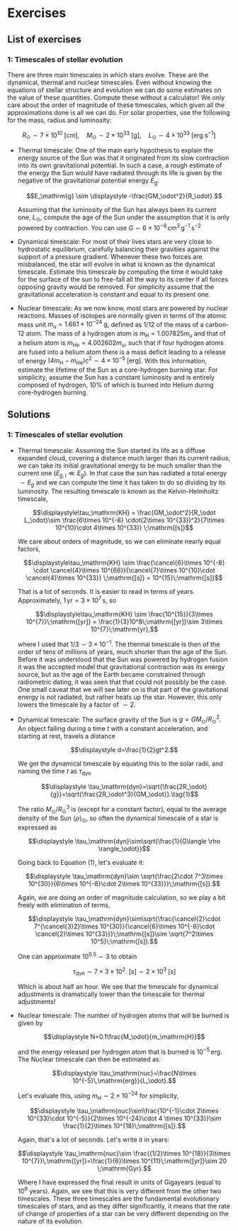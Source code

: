 # Exercises

## List of exercises

### 1: Timescales of stellar evolution

There are three main timescales in which stars evolve. These are the dynamical,
thermal and nuclear timescales. Even without knowing the equations of stellar
structure and evolution we can do some estimates on the value of these
quantities. Compute these without a calculator! We only care about the order of
magnitude of these timescales, which given all the approximations done is all we
can do. For solar properties, use the following for the mass, radius and
luminosity:

$$R_\odot\sim 7\times 10^{10}\;\mathrm{[cm]},\quad M_\odot \sim 2\times 10^{33}\;\mathrm{[g]},\quad L_\odot \sim 4\times 10^{33}\;\mathrm{[erg\;s^{-1}]}$$

- Thermal timescale: One of the main early hypothesis to explain the energy
source of the Sun was that it originated from its slow contraction into its own
gravitational potential. In such a case, a rough estimate of the energy the Sun
would have radiated through its life is given by the negative of the
gravitational potential energy $E_\mathrm{g}$:

    $$E_\mathrm{g} \sim \displaystyle -\frac{GM_\odot^2}{R_\odot}.$$

    Assuming that the luminosity of the Sun has always been its current one,
    $L_\odot$, compute the age of the Sun under the assumption that it is only
    powered by contraction. You can use $G\sim 6\times 10^{-8} \,\mathrm{cm^3\,g^{-1}\,s^{-2}}$

- Dynamical timescale: For most of their lives stars are very close to
hydrostatic equilibrium, carefully balancing their gravities against the support
of a pressure gradient. Whenever these two forces are misbalanced, the star will
evolve in what is known as the dynamical timescale. Estimate this timescale by
computing the time it would take for the surface of the sun to free-fall all the
way to its center if all forces opposing gravity would be removed. For
simplicity assume that the gravitational acceleration is constant and equal to
its present one.

- Nuclear timescale: As we now know, most stars are powered by nuclear
reactions. Masses of isotopes are normally given in terms of the atomic mass
unit $m_\mathrm{u}=1.661\times 10^{-24}\;\mathrm{g}$, defined as $1/12$ of the
mass of a carbon-12 atom. The mass of a hydrogen atom is
$m_\mathrm{H}=1.007825m_\mathrm{u}$ and that of a helium atom is
$m_\mathrm{He}=4.002602 m_\mathrm{u}$, such that if four hydrogen atoms are
fused into a helium atom there is a mass deficit leading to a release of energy
$(4m_\mathrm{H}-m_\mathrm{He})c^2\sim 4\times 10^{-5}\;\mathrm{[erg]}$. With
this information, estimate the lifetime of the Sun as a core-hydrogen burning
star. For simplicity, assume the Sun has a constant luminosity and is entirely
composed of hydrogen, 10% of which is burned into Helium during core-hydrogen
burning.

## Solutions

### 1: Timescales of stellar evolution

- Thermal timescale:
    Assuming the Sun started its life as a diffuse expanded cloud, covering a distance much larger than its current radius, we can take its initial gravitational energy to be much smaller than the current one ($E_{g,\mathrm{i}}\ll E_g$). In that case the sun has radiated a total energy $\sim E_g$ and we can compute the time it has taken to do so dividing by its luminosity. The resulting timescale is known as the Kelvin-Helmholtz timescale,

    $$\displaystyle\tau_\mathrm{KH} = \frac{GM_\odot^2}{R_\odot L_\odot}\sim \frac{6\times 10^{-8} \cdot(2\times 10^{33})^2}{7\times 10^{10}\cdot 4\times 10^{33}} \;\mathrm{[s]}$$

    We care about orders of magnitude, so we can eliminate nearly equal factors,

    $$\displaystyle\tau_\mathrm{KH} \sim \frac{\cancel{6}\times 10^{-8} \cdot \cancel{4}\times 10^{66}}{\cancel{7}\times 10^{10}\cdot \cancel{4}\times 10^{33}} \;\mathrm{[s]} = 10^{15}\;\mathrm{[s]}$$

    That is a lot of seconds. It is easier to read in terms of years. Approximately, $1\,\mathrm{yr}=3\times 10^7\,\mathrm{s}$, so

    $$\displaystyle\tau_\mathrm{KH} \sim \frac{10^{15}}{3\times 10^{7}}\;\mathrm{[yr]} = \frac{1}{3}10^8\;\mathrm{[yr]}\sim 3\times 10^{7}\;\mathrm{yr},$$

    where I used that $1/3\sim 3\times 10^{-1}$. The thermal timescale is then of the order of tens of millions of years, much shorter than the age of the Sun. Before it was understood that the Sun was powered by hydrogen fusion it was the accepted model that gravitational contraction was its energy source, but as the age of the Earth became constrained through radiometric dating, it was seen that that could not possibly be the case. One small caveat that we will see later on is that part of the gravitational energy is not radiated, but rather heats up the star. However, this only lowers the timescale by a factor of $\sim 2$.

- Dynamical timescale: The surface gravity of the Sun is $g=GM_\odot/R_\odot^2$.
    An object falling during a time $t$ with a constant acceleration, and starting
    at rest, travels a distance

    $$\displaystyle d=\frac{1}{2}gt^2.$$

    We get the dynamical timescale by equating this to the solar radii, and naming the time $t$ as $\tau_\mathrm{dyn}$

    $$\displaystyle \tau_\mathrm{dyn}=\sqrt{\frac{2R_\odot}{g}}=\sqrt{\frac{2R_\odot^3}{GM_\odot}}.\tag{1}$$

    The ratio $M_\odot/R_\odot^3$ is (except for a constant factor), equal to the average density of the Sun $\langle \rho \rangle_\odot$, so often the dynamical timescale of a star is expressed as

    $$\displaystyle \tau_\mathrm{dyn}\sim\sqrt{\frac{1}{G\langle \rho \rangle_\odot}}$$

    Going back to Equation (1), let's evaluate it:

    $$\displaystyle \tau_\mathrm{dyn}\sim \sqrt{\frac{2\cdot 7^3\times 10^{30}}{6\times 10^{-8}\cdot 2\times 10^{33}}}\;\mathrm{[s]}.$$

    Again, we are doing an order of magnitude calculation, so we play a bit freely with elimination of terms,

    $$\displaystyle \tau_\mathrm{dyn}\sim\sqrt{\frac{\cancel{2}\cdot 7^{\cancel{3}2}\times 10^{30}}{\cancel{6}\times 10^{-8}\cdot \cancel{2}\times 10^{33}}}\;\mathrm{[s]}\sim \sqrt{7^2\times 10^5}\;\mathrm{[s]}.$$

    One can approximate $10^{0.5}\sim 3$ to obtain

    $$\displaystyle \tau_\mathrm{dyn}\sim 7\times 3\times 10^2.\;\mathrm{[s]}\sim 2\times 10^3\;\mathrm{[s]}$$

    Which is about half an hour. We see that the timescale for dynamical adjustments is dramatically lower than the timescale for thermal adjustments!

- Nuclear timescale: The number of hydrogen atoms that will be burned is given by

    $$\displaystyle N=0.1\frac{M_\odot}{m_\mathrm{H}}$$

    and the energy released per hydrogen atom that is burned is $10^{-5}\,\mathrm{erg}$. The Nuclear timescale can then be estimated as:

    $$\displaystyle \tau_\mathrm{nuc}=\frac{N\times 10^{-5}\,\mathrm{erg}}{L_\odot}.$$

    Let's evaluate this, using $m_\mathrm{H}\sim 2\times 10^{-24}$ for simplicity,

    $$\displaystyle \tau_\mathrm{nuc}\sim\frac{10^{-1}\cdot 2\times 10^{33}\cdot 10^{-5}}{2\times 10^{-24}\cdot 4 \times 10^{33}}\sim \frac{1}{2}\times 10^{18}\;\mathrm{[s]}.$$

    Again, that's a lot of seconds. Let's write it in years:

    $$\displaystyle \tau_\mathrm{nuc}\sim \frac{(1/2)\times 10^{18}}{3\times 10^{7}}\,\mathrm{[yr]}=\frac{1}{6}\times 10^{11}\;\mathrm{[yr]}\sim 20 \;\mathrm{Gyr}.$$

    Where I have expressed the final result in units of Gigayears (equal to $10^9$ years). Again, we see that this is very different from the other two timescales. These three timescales are the fundamental evolutionary timescales of stars, and as they differ significantly, it means that the rate of change of properties of a star can be very different depending on the nature of its evolution.